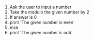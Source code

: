 1. Ask the user to input a number
2. Take the modulo the given number by 2
3. If answer is 0
4. print 'The given number is even'
5. else
6. print 'The given number is odd'
